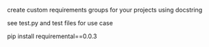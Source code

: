 create custom requirements groups for your projects using docstring

see test.py and test files for use case

pip install requiremental==0.0.3